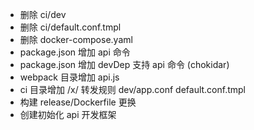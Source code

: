 * 删除 ci/dev
* 删除 ci/default.conf.tmpl
* 删除 docker-compose.yaml
* package.json 增加 api 命令
* package.json 增加 devDep 支持 api 命令 (chokidar)
* webpack 目录增加 api.js
* ci 目录增加 /x/ 转发规则 dev/app.conf default.conf.tmpl
* 构建 release/Dockerfile 更换
* 创建初始化 api 开发框架
